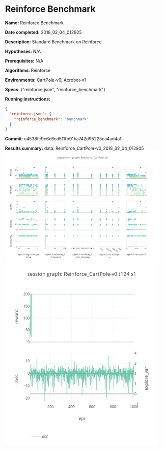# Reinforce Benchmark

**Name:** Reinforce Benchmark

**Date completed:** 2018_02_04_012905

**Description:** Standard Benchmark on Reinforce

**Hypotheses:** N/A

**Prerequisites:** N/A

**Algorithms:** Reinforce

**Environments:** CartPole-v0, Acrobot-v1

**Specs:** ("reinforce.json", "reinforce_benchmark")

**Running instructions:**
```json
{
  "reinforce.json": {
    "reinforce_benchmark": "benchmark"
  }
}
```

**Commit**: c4538fc9c6e6cd5f1fb91ba742d95225ca4ad4a1

**Results summary:**
data: Reinforce_CartPole-v0_2018_02_04_012905
![](/assets/Reinforce_CartPole-v0_experiment_graph.png)
![](/assets/Reinforce_CartPole-v0_t124_s1_session_graph.png)

